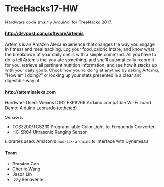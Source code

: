 # TreeHacks17-HW
Hardware code (mainly Arduino) for TreeHacks 2017.
#### http://devpost.com/software/artemis
Artemis is an Amazon Alexa experience that changes the way you engage in fitness and meal tracking. Log your food, caloric intake, and know what the breakdown of your daily diet is with a simple command. All you have to do is tell Artemis that you ate something, and she'll automatically record it for you, retrieve all pertinent nutrition information, and see how it stacks up with your daily goals. Check how you're doing at anytime by asking Artemis, "How am I doing?" or looking up your stats presented in a clear and digestible way at 
#### http://artemisalexa.com

Hardware Used: 
Wemos D1R2 ESP8266 Arduino compatible Wi-Fi board
Demo: Arduino Leonardo (tethered)

Sensors:

* TCS3200/TCS230 Programmable Color Light-to-Frequendy Converter
* HC-SR04 Ultrasonic Ranging Sensor

Libraries used: 
Amazon's `aws-sdk-arduino` to interface with DynamoDB

#### Team
* Brandon Cen
* Cherrie Wang
* Jason Lin
* Izzy Benavente   
